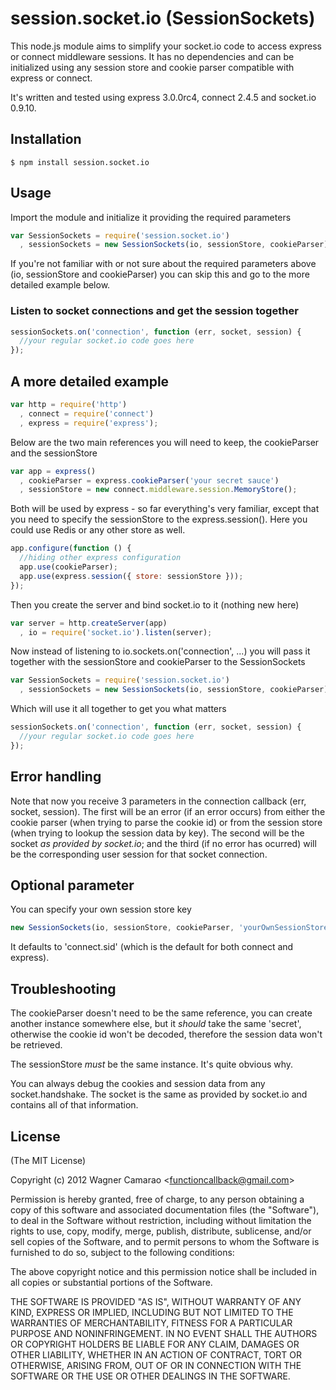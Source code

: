 session.socket.io (SessionSockets)
==================================

This node.js module aims to simplify your socket.io code to access express or connect middleware sessions. It has no dependencies and can be initialized using any session store and cookie parser compatible with express or connect.

It's written and tested using express 3.0.0rc4, connect 2.4.5 and socket.io 0.9.10.

## Installation

    $ npm install session.socket.io

## Usage

Import the module and initialize it providing the required parameters

```js
var SessionSockets = require('session.socket.io')
  , sessionSockets = new SessionSockets(io, sessionStore, cookieParser);
```

If you're not familiar with or not sure about the required parameters above (io, sessionStore and cookieParser) you can skip this and go to the more detailed example below.

### Listen to socket connections and get the session together

```js
sessionSockets.on('connection', function (err, socket, session) {
  //your regular socket.io code goes here
});
```

## A more detailed example

```js
var http = require('http')
  , connect = require('connect')
  , express = require('express');
```

Below are the two main references you will need to keep, the cookieParser and the sessionStore

```js
var app = express()
  , cookieParser = express.cookieParser('your secret sauce')
  , sessionStore = new connect.middleware.session.MemoryStore();
```

Both will be used by express - so far everything's very familiar, except that you need to specify the sessionStore to the express.session(). Here you could use Redis or any other store as well.

```js
app.configure(function () {
  //hiding other express configuration
  app.use(cookieParser);
  app.use(express.session({ store: sessionStore }));
});
```

Then you create the server and bind socket.io to it (nothing new here)

```js
var server = http.createServer(app)
  , io = require('socket.io').listen(server);
```

Now instead of listening to io.sockets.on('connection', ...) you will pass it together with the sessionStore and cookieParser to the SessionSockets

```js
var SessionSockets = require('session.socket.io')
  , sessionSockets = new SessionSockets(io, sessionStore, cookieParser);
```

Which will use it all together to get you what matters

```js
sessionSockets.on('connection', function (err, socket, session) {
  //your regular socket.io code goes here
});
```

## Error handling

Note that now you receive 3 parameters in the connection callback (err, socket, session). The first will be an error (if an error occurs) from either the cookie parser (when trying to parse the cookie id) or from the session store (when trying to lookup the session data by key). The second will be the socket _as provided by socket.io_; and the third (if no error has ocurred) will be the corresponding user session for that socket connection.

## Optional parameter

You can specify your own session store key

```js
new SessionSockets(io, sessionStore, cookieParser, 'yourOwnSessionStoreKey');
```

It defaults to 'connect.sid' (which is the default for both connect and express).

## Troubleshooting

The cookieParser doesn't need to be the same reference, you can create another instance somewhere else, but it _should_ take the same 'secret', otherwise the cookie id won't be decoded, therefore the session data won't be retrieved.

The sessionStore _must_ be the same instance. It's quite obvious why.

You can always debug the cookies and session data from any socket.handshake. The socket is the same as provided by socket.io and contains all of that information.

## License

  (The MIT License)

  Copyright (c) 2012 Wagner Camarao &lt;functioncallback@gmail.com&gt;

  Permission is hereby granted, free of charge, to any person obtaining
  a copy of this software and associated documentation files (the "Software"),
  to deal in the Software without restriction, including without limitation
  the rights to use, copy, modify, merge, publish, distribute, sublicense,
  and/or sell copies of the Software, and to permit persons to whom the
  Software is furnished to do so, subject to the following conditions:

  The above copyright notice and this permission notice shall be included
  in all copies or substantial portions of the Software.

  THE SOFTWARE IS PROVIDED "AS IS", WITHOUT WARRANTY OF ANY KIND, EXPRESS
  OR IMPLIED, INCLUDING BUT NOT LIMITED TO THE WARRANTIES OF MERCHANTABILITY,
  FITNESS FOR A PARTICULAR PURPOSE AND NONINFRINGEMENT. IN NO EVENT SHALL
  THE AUTHORS OR COPYRIGHT HOLDERS BE LIABLE FOR ANY CLAIM, DAMAGES OR
  OTHER LIABILITY, WHETHER IN AN ACTION OF CONTRACT, TORT OR OTHERWISE,
  ARISING FROM, OUT OF OR IN CONNECTION WITH THE SOFTWARE OR THE USE
  OR OTHER DEALINGS IN THE SOFTWARE.